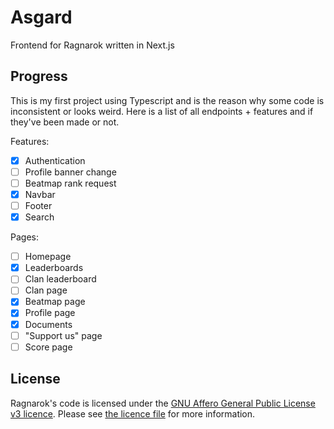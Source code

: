 # Asgard
Frontend for Ragnarok written in Next.js

## Progress
This is my first project using Typescript and is the reason why some code is inconsistent or looks weird. Here is a list of all endpoints + features and if they've been made or not.

Features:
- [x] Authentication
- [ ] Profile banner change
- [ ] Beatmap rank request
- [X] Navbar
- [ ] Footer
- [X] Search

Pages:
- [ ] Homepage
- [x] Leaderboards
- [ ] Clan leaderboard
- [ ] Clan page
- [X] Beatmap page
- [X] Profile page
- [X] Documents
- [ ] "Support us" page
- [ ] Score page

## License
Ragnarok's code is licensed under the [GNU Affero General Public License v3 licence](https://tldrlegal.com/license/gnu-affero-general-public-license-v3-(agpl-3.0)). Please see [the licence file](https://github.com/osuthailand/Asgard/blob/master/LICENSE) for more information.
